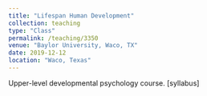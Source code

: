 ```yaml
---
title: "Lifespan Human Development"
collection: teaching
type: "Class"
permalink: /teaching/3350
venue: "Baylor University, Waco, TX"
date: 2019-12-12
location: "Waco, Texas"
---
```


Upper-level developmental psychology course.
[syllabus]
